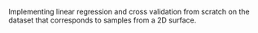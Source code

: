 


Implementing linear regression and cross validation from scratch on the dataset that corresponds to samples from a 2D surface.